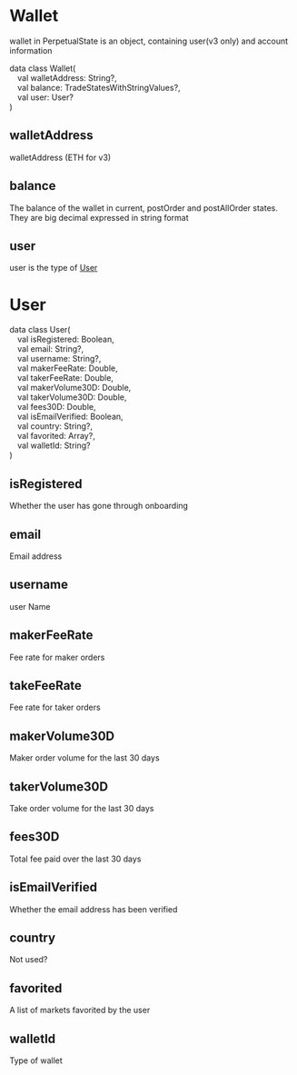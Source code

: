 # Wallet

wallet in PerpetualState is an object, containing user(v3 only) and account information

data class Wallet(  
&emsp;val walletAddress: String?,  
&emsp;val balance: TradeStatesWithStringValues?,  
&emsp;val user: User?  
)

## walletAddress

walletAddress (ETH for v3)

## balance

The balance of the wallet in current, postOrder and postAllOrder states. They are big decimal expressed in string format

## user

user is the type of [User](#User)

# User

data class User(  
&emsp;val isRegistered: Boolean,  
&emsp;val email: String?,  
&emsp;val username: String?,  
&emsp;val makerFeeRate: Double,  
&emsp;val takerFeeRate: Double,  
&emsp;val makerVolume30D: Double,  
&emsp;val takerVolume30D: Double,  
&emsp;val fees30D: Double,  
&emsp;val isEmailVerified: Boolean,  
&emsp;val country: String?,  
&emsp;val favorited: Array<String>?,  
&emsp;val walletId: String?  
)

## isRegistered

Whether the user has gone through onboarding

## email

Email address

## username

user Name

## makerFeeRate

Fee rate for maker orders

## takeFeeRate

Fee rate for taker orders

## makerVolume30D

Maker order volume for the last 30 days

## takerVolume30D

Take order volume for the last 30 days

## fees30D

Total fee paid over the last 30 days

## isEmailVerified

Whether the email address has been verified

## country

Not used?

## favorited

A list of markets favorited by the user

## walletId

Type of wallet